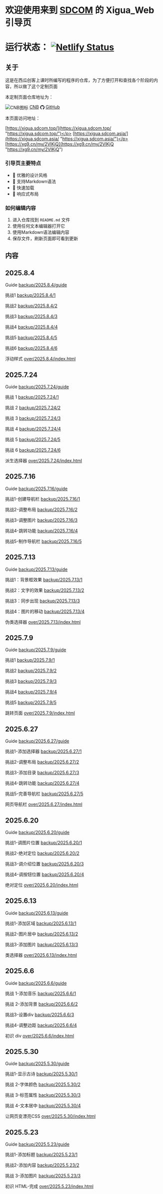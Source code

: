 # 欢迎使用来到 [SDCOM](https://www.sdcom.top/ "https://www.sdcom.top/") 的 Xigua_Web 引导页

# 运行状态： [![Netlify Status](https://api.netlify.com/api/v1/badges/a0c117f8-b6b8-42b6-828a-f75095546cad/deploy-status)](https://app.netlify.com/projects/famous-brioche-cac20b/deploys)

## 关于
这是在西瓜创客上课时所编写的程序的仓库，为了方便打开和查找各个阶段的内容，所以做了这个定制页面</p>
本定制页面仓库地址为：</p>
<img src="https://cnb.cool/images/favicon.png" style="height: 1em; vertical-align: middle;" alt="CNB图标"> [CNB](https://cnb.cool/SDCOM_code/xigua/web "https://cnb.cool/SDCOM_code/xigua/web") 
<img src="../../../public/pic/github-favicon.png" style="height: 1em; vertical-align: middle;" alt="GitHub图标"> [GitHub](https://github.com/SDCOM-0415/xigua "https://github.com/SDCOM-0415/xigua") </p>
本页面访问地址：</p>
[https://xigua.sdcom.top/](https://xigua.sdcom.top/ "https://xigua.sdcom.top/")</p>
[https://xigua.sdcom.asia/](https://xigua.sdcom.asia/ "https://xigua.sdcom.asia/")</p>
[https://xg9.cn/my/2VlKjQ](https://xg9.cn/my/2VlKjQ "https://xg9.cn/my/2VlKjQ")

### 引导页主要特点
- 🎨 优雅的设计风格
- 📝 支持Markdown语法
- 🚀 快速加载
- 📱 响应式布局

### 如何编辑内容
1. 进入仓库找到 `README.md` 文件
2. 使用任何文本编辑器打开它
3. 使用Markdown语法编辑内容
4. 保存文件，刷新页面即可看到更新

## 内容
## 2025.8.4
Guide
[backup/2025.8.4/guide](../../../backup/2025.8.4/guide/ "backup/2025.8.4/guide")

挑战1
[backup/2025.8.4/1](../../../backup/2025.8.4/1 "backup/2025.8.4/1")

挑战2
[backup/2025.8.4/2](../../../backup/2025.8.4/2 "backup/2025.8.4/2")

挑战3
[backup/2025.8.4/3](../../../backup/2025.8.4/3 "backup/2025.8.4/3")

挑战4
[backup/2025.8.4/4](../../../backup/2025.8.4/4 "backup/2025.8.4/4")

挑战5
[backup/2025.8.4/5](../../../backup/2025.8.4/5 "backup/2025.8.4/5")

挑战6
[backup/2025.8.4/6](../../../backup/2025.8.4/6 "backup/2025.8.4/6")

浮动样式
[over/2025.8.4/index.html](../../../over/2025.8.4/index.html "over/2025.8.4/index.html")

## 2025.7.24
Guide
[backup/2025.7.24/guide](../../../backup/2025.7.24/guide/ "backup/2025.7.24/guide")

挑战 1
[backup/2025.7.24/1](../../../backup/2025.7.24/1 "backup/2025.7.24/1")

挑战 2
[backup/2025.7.24/2](../../../backup/2025.7.24/2 "backup/2025.7.24/2")

挑战 3
[backup/2025.7.24/3](../../../backup/2025.7.24/3 "backup/2025.7.24/3")

挑战 4
[backup/2025.7.24/4](../../../backup/2025.7.24/4 "backup/2025.7.24/4")

挑战 5
[backup/2025.7.24/5](../../../backup/2025.7.24/5 "backup/2025.7.24/5")

挑战 6
[backup/2025.7.24/6](../../../backup/2025.7.24/6 "backup/2025.7.24/6")

派生选择器
[over/2025.7.24/index.html](../../../over/2025.7.24/index.html "over/2025.7.24/index.html")

## 2025.7.16
Guide
[backup/2025.7.16/guide](../../../backup/2025.7.16/guide/ "backup/2025.7.16/guide")

挑战1-创建导航栏
[backup/2025.7.16/1](../../../backup/2025.7.16/1 "backup/2025.7.16/1")

挑战2-调整布局
[backup/2025.7.16/2](../../../backup/2025.7.16/2 "backup/2025.7.16/2")

挑战3-调整图片
[backup/2025.7.16/3](../../../backup/2025.7.16/3 "backup/2025.7.16/3")

挑战4-跳转功能
[backup/2025.7.16/4](../../../backup/2025.7.16/4 "backup/2025.7.16/4")

挑战5-制作导航栏
[backup/2025.7.16/5](../../../backup/2025.7.16/5 "backup/2025.7.16/5")

## 2025.7.13
Guide
[backup/2025.7.13/guide](../../../backup/2025.7.13/guide/ "backup/2025.7.13/guide")

挑战1：背景框效果
[backup/2025.7.13/1](../../../backup/2025.7.13/1 "backup/2025.7.13/1")

挑战2：文字的效果
[backup/2025.7.13/2](../../../backup/2025.7.13/2 "backup/2025.7.13/2")

挑战3：同步出现
[backup/2025.7.13/3](../../../backup/2025.7.13/3 "backup/2025.7.13/3")

挑战4：图片的移动
[backup/2025.7.13/4](../../../backup/2025.7.13/4 "backup/2025.7.13/4")

伪类选择器
[over/2025.7.13/index.html](../../../over/2025.7.13/index.html "over/2025.7.13/index.html")

## 2025.7.9
Guide
[backup/2025.7.9/guide](../../../backup/2025.7.9/guide/ "backup/2025.7.9/guide")

挑战1
[backup/2025.7.9/1](../../../backup/2025.7.9/1 "backup/2025.7.9/1")

挑战2
[backup/2025.7.9/2](../../../backup/2025.7.9/2 "backup/2025.7.9/2")

挑战3
[backup/2025.7.9/3](../../../backup/2025.7.9/3 "backup/2025.7.9/3")

挑战4
[backup/2025.7.9/4](../../../backup/2025.7.9/4 "backup/2025.7.9/4")

挑战5
[backup/2025.7.9/5](../../../backup/2025.7.9/5 "backup/2025.7.9/5")

跳转页面
[over/2025.7.9/index.html](../../../over/2025.7.9/index.html "over/2025.7.9/index.html")

## 2025.6.27
Guide
[backup/2025.6.27/guide](../../../backup/2025.6.27/guide/ "backup/2025.6.27/guide")

挑战1-添加选择器
[backup/2025.6.27/1](../../../backup/2025.6.27/1/ "backup/2025.6.27/1")

挑战2-调整布局
[backup/2025.6.27/2](../../../backup/2025.6.27/2/ "backup/2025.6.27/2")

挑战3-添加目录
[backup/2025.6.27/3](../../../backup/2025.6.27/3/ "backup/2025.6.27/3")

挑战4-跳转功能
[backup/2025.6.27/4](../../../backup/2025.6.27/4/ "backup/2025.6.27/4")

挑战5-完善导航栏
[backup/2025.6.27/5](../../../backup/2025.6.27/5/ "backup/2025.6.27/5")

网页导航栏
[over/2025.6.27/index.html](../../../over/2025.6.27/index.html "over/2025.6.27/index.html")

## 2025.6.20
Guide
[backup/2025.6.20/guide](../../../backup/2025.6.20/guide/ "backup/2025.6.20/guide")

挑战1-调图片位置
[backup/2025.6.20/1](../../../backup/2025.6.20/1/ "backup/2025.6.20/1")

挑战2-绝对定位
[backup/2025.6.20/2](../../../backup/2025.6.20/2/ "backup/2025.6.20/2")

挑战3-调介绍位置
[backup/2025.6.20/3](../../../backup/2025.6.20/3/ "backup/2025.6.20/3")

挑战4-调按钮位置
[backup/2025.6.20/4](../../../backup/2025.6.20/4/ "backup/2025.6.20/4")

绝对定位
[over/2025.6.20/index.html](../../../over/2025.6.20/index.html "over/2025.6.20/index.html")

## 2025.6.13
Guide
[backup/2025.6.13/guide](../../../backup/2025.6.13/guide/ "backup/2025.6.13/guide")

挑战1-添加区域
[backup/2025.6.13/1](../../../backup/2025.6.13/1/ "backup/2025.6.13/1")

挑战2-图片居中
[backup/2025.6.13/2](../../../backup/2025.6.13/2/ "backup/2025.6.13/2")

挑战3-添加图片
[backup/2025.6.13/3](../../../backup/2025.6.13/3/ "backup/2025.6.13/3")

类选择器
[over/2025.6.13/index.html](../../../over/2025.6.13/index.html "over/2025.6.13/index.html")

## 2025.6.6
Guide
[backup/2025.6.6/guide](../../../backup/2025.6.6/guide/ "backup/2025.6.6/guide") 

挑战 1-添加音乐
[backup/2025.6.6/1](../../../backup/2025.6.6/1/ "backup/2025.6.6/1")

挑战 2-添加背景
[backup/2025.6.6/2](../../../backup/2025.6.6/2/ "backup/2025.6.6/2")

挑战3-设置div
[backup/2025.6.6/3](../../../backup/2025.6.6/3/ "backup/2025.6.6/3")

挑战4-调整边距
[backup/2025.6.6/4](../../../backup/2025.6.6/4/ "backup/2025.6.6/4")

初识 div
[over/2025.6.6/index.html](../../../over/2025.6.6/index.html "over/2025.6.6/index.html")

## 2025.5.30
Guide
[backup/2025.5.30/guide](../../../backup/2025.5.30/guide/ "backup/2025.5.30/guide")

挑战1-显示古诗
[backup/2025.5.30/1](../../../backup/2025.5.30/1/ "backup/2025.5.30/1")

挑战 2-字体颜色
[backup/2025.5.30/2](../../../backup/2025.5.30/2/ "backup/2025.5.30/2")

挑战 3-标签属性
[backup/2025.5.30/3](../../../backup/2025.5.30/3/ "backup/2025.5.30/3")

挑战 4-文本居中
[backup/2025.5.30/4](../../../backup/2025.5.30/4/ "backup/2025.5.30/4")

让网页变漂亮CSS
[over/2025.5.30/index.html](../../../over/2025.5.30/index.html "over/2025.5.30/index.html")

## 2025.5.23
Guide
[backup/2025.5.23/guide](../../../backup/2025.5.23/guide/ "backup/2025.5.23/guide") 

挑战1-添加标题
[backup/2025.5.23/1](../../../backup/2025.5.23/1/ "backup/2025.5.23/1")

挑战2-添加内容
[backup/2025.5.23/2](../../../backup/2025.5.23/2/ "backup/2025.5.23/2")

挑战 3-添加图片
[backup/2025.5.23/3](../../../backup/2025.5.23/3/ "backup/2025.5.23/3")

初识 HTML-完成
[over/2025.5.23/index.html](../../../over/2025.5.23/index.html "over/2025.5.23")